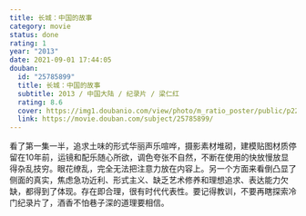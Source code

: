 ```yaml
---
title: 长城：中国的故事
category: movie
status: done
rating: 1
year: "2013"
date: 2021-09-01 17:44:05
douban:
  id: "25785899"
  title: 长城：中国的故事
  subtitle: 2013 / 中国大陆 / 纪录片 / 梁仁红
  rating: 8.6
  cover: https://img1.doubanio.com/view/photo/m_ratio_poster/public/p2276411877.jpg
  link: https://movie.douban.com/subject/25785899/
---
```


看了第一集一半，追求土味的形式华丽声乐喧哗，摄影素材堆砌，建模贴图材质停留在10年前，运镜和配乐随心所欲，调色夸张不自然，不断在使用的快放慢放显得杂乱技穷。眼花缭乱，完全无法把注意力放在内容上。另一个方面来看倒凸显了侧面的真实，焦虑急功近利、形式主义、缺乏艺术修养和理想追求、表达能力欠缺，都得到了体现。存在即合理，很有时代代表性。要记得教训，不要再瞎探索冷门纪录片了，酒香不怕巷子深的道理要相信。
